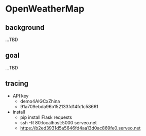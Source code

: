# OpenWeatherMap

## background

...TBD

## goal

...TBD

## tracing

- API key
    - demo4AIGCxZhina
    - 91a709ebda96b152133fd14fc1c58661
- install
    - pip install Flask requests
    - ssh -R 80:localhost:5000 serveo.net
    - https://b2ed3931d5a5646fd4aa13d0ac869fe0.serveo.net
